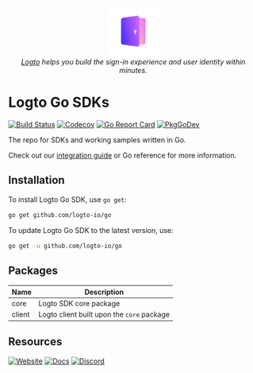 <p align="center">
  <a href="https://logto.io" target="_blank" align="center" alt="Logto Logo">
      <img src="./logo.png" width="100">
  </a>
  <br/>
  <span><i><a href="https://logto.io" target="_blank">Logto</a> helps you build the sign-in experience and user identity within minutes.</i></span>
</p>

# Logto Go SDKs
[![Build Status](https://github.com/logto-io/go/actions/workflows/main.yml/badge.svg)](https://github.com/logto-io/go/actions/workflows/main.yml)
[![Codecov](https://img.shields.io/codecov/c/github/logto-io/go)](https://app.codecov.io/gh/logto-io/go?branch=master)
[![Go Report Card](https://goreportcard.com/badge/github.com/logto-io/go)](https://goreportcard.com/report/github.com/logto-io/go)
[![PkgGoDev](https://pkg.go.dev/badge/github.com/logto-io/go)](https://pkg.go.dev/github.com/logto-io/go)

The repo for SDKs and working samples written in Go.

Check out our [integration guide](https://docs.logto.io/docs/recipes/integrate-logto/go/) or Go reference for more information.

## Installation

To install Logto Go SDK, use `go get`:

```bash
go get github.com/logto-io/go
```

To update Logto Go SDK to the latest version, use:
```bash
go get -u github.com/logto-io/go
```

## Packages

| Name   | Description                          |
| ------ | ------------------------------------ |
| core   | Logto SDK core package               |
| client | Logto client built upon the `core` package |

## Resources

[![Website](https://img.shields.io/badge/website-logto.io-8262F8.svg)](https://logto.io/)
[![Docs](https://img.shields.io/badge/docs-logto.io-green.svg)](https://docs.logto.io/)
[![Discord](https://img.shields.io/discord/965845662535147551?logo=discord&logoColor=ffffff&color=7389D8&cacheSeconds=600)](https://discord.gg/UEPaF3j5e6)
